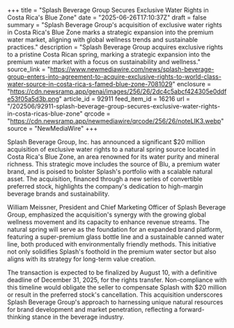 +++
title = "Splash Beverage Group Secures Exclusive Water Rights in Costa Rica's Blue Zone"
date = "2025-06-26T17:10:37Z"
draft = false
summary = "Splash Beverage Group's acquisition of exclusive water rights in Costa Rica's Blue Zone marks a strategic expansion into the premium water market, aligning with global wellness trends and sustainable practices."
description = "Splash Beverage Group acquires exclusive rights to a pristine Costa Rican spring, marking a strategic expansion into the premium water market with a focus on sustainability and wellness."
source_link = "https://www.newmediawire.com/news/splash-beverage-group-enters-into-agreement-to-acquire-exclusive-rights-to-world-class-water-source-in-costa-rica-s-famed-blue-zone-7081029"
enclosure = "https://cdn.newsramp.app/genai/images/256/26/2dc4c5abcf424305e0ddfe53f05a5d3b.png"
article_id = 92911
feed_item_id = 16216
url = "/202506/92911-splash-beverage-group-secures-exclusive-water-rights-in-costa-ricas-blue-zone"
qrcode = "https://cdn.newsramp.app/newmediawire/qrcode/256/26/noteLIK3.webp"
source = "NewMediaWire"
+++

<p>Splash Beverage Group, Inc. has announced a significant $20 million acquisition of exclusive water rights to a natural spring source located in Costa Rica's Blue Zone, an area renowned for its water purity and mineral richness. This strategic move includes the source of Blu, a premium water brand, and is poised to bolster Splash's portfolio with a scalable natural asset. The acquisition, financed through a new series of convertible preferred stock, highlights the company's dedication to high-margin beverage brands and sustainability.</p><p>William Meissner, President and Chief Marketing Officer of Splash Beverage Group, emphasized the acquisition's synergy with the growing global wellness movement and its capacity to enhance revenue streams. The natural spring will serve as the foundation for an expanded brand platform, featuring a super-premium glass bottle line and a sustainable canned water line, both produced with environmentally friendly methods. This initiative not only solidifies Splash's foothold in the premium water sector but also aligns with its strategy for long-term value creation.</p><p>The transaction is expected to be finalized by August 10, with a definitive deadline of December 31, 2025, for the rights transfer. Non-compliance with this timeline would obligate the seller to compensate Splash with $20 million or result in the preferred stock's cancellation. This acquisition underscores Splash Beverage Group's approach to harnessing unique natural resources for brand development and market penetration, reflecting a forward-thinking stance in the beverage industry.</p>